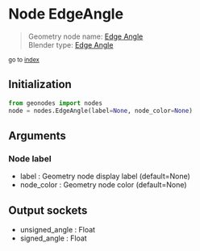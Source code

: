 
# Node EdgeAngle

> Geometry node name: [Edge Angle](https://docs.blender.org/manual/en/latest/modeling/geometry_nodes/mesh/edge_angle.html)<br>
  Blender type: [Edge Angle](https://docs.blender.org/api/current/bpy.types.GeometryNodeInputMeshEdgeAngle.html)
  
<sub>go to [index](index.md)</sub>

## Initialization

```python
from geonodes import nodes
node = nodes.EdgeAngle(label=None, node_color=None)
```



## Arguments


### Node label

- label : Geometry node display label (default=None)
- node_color : Geometry node color (default=None)

## Output sockets

- unsigned_angle : Float
- signed_angle : Float
